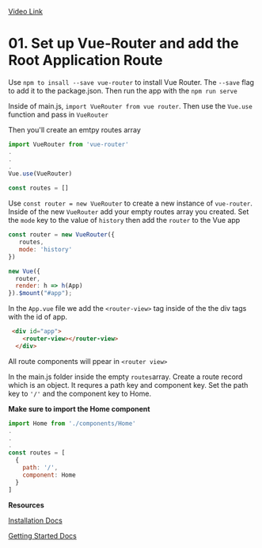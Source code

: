 [Video Link](https://egghead.io/lessons/react-start-a-virtual-reality-project-with-react-360)

# 01. Set up Vue-Router and add the Root Application Route



Use `npm to insall --save vue-router` to install Vue Router. The `--save` flag to add it to the package.json. Then run the app with the `npm run serve` 

Inside of main.js, `import VueRouter from vue router`. Then use the `Vue.use` function and pass in `VueRouter`

Then you'll create an emtpy routes array

```js
import VueRouter from 'vue-router'
.
.
.
Vue.use(VueRouter)

const routes = []
```

Use `const router = new VueRouter` to create a new instance of `vue-router`. Inside of the new `VueRouter` add your empty routes array you created. Set the `mode` key to the value of `history` then add the `router` to the Vue app

```js
const router = new VueRouter({
   routes,
   mode: 'history'
})

new Vue({
  router,
  render: h => h(App)
}).$mount("#app");
```

In the `App.vue` file we add the `<router-view>` tag inside of the the div tags with the id of app.
```html
 <div id="app">
    <router-view></router-view>
  </div>
```

All route components will ppear in `<router view>`

In the main.js folder inside the empty `routes`array. Create a route record which is an object. It requres a path key and component key. Set the path key to `'/'` and the component key to Home.

**Make sure to import the Home component**

```js
import Home from './components/Home'
.
.
.
const routes = [
  {
    path: '/',
    component: Home
  }
]
```

   **Resources**
   
   [Installation Docs](https://router.vuejs.org/installation.html#direct-download-cdn)

   [Getting Started Docs](https://router.vuejs.org/guide/#html)

